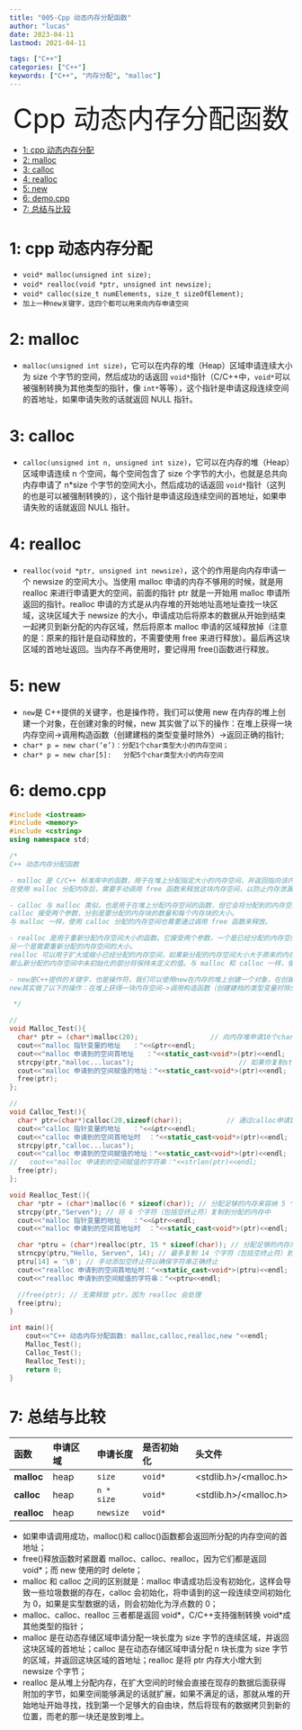 ```yaml
---
title: "005-Cpp 动态内存分配函数"
author: "lucas"
date: 2023-04-11
lastmod: 2021-04-11

tags: ["C++"]
categories: ["C++"]
keywords: ["C++", "内存分配", "malloc"]
---
```


<div align='center' ><font size='50'>Cpp 动态内存分配函数</font></div>

- [1: cpp 动态内存分配](#1-cpp-动态内存分配)
- [2: malloc](#2-malloc)
- [3: calloc](#3-calloc)
- [4: realloc](#4-realloc)
- [5: new](#5-new)
- [6: demo.cpp](#6-democpp)
- [7: 总结与比较](#7-总结与比较)

# 1: cpp 动态内存分配

- `void* malloc(unsigned int size);`
- `void* realloc(void *ptr, unsigned int newsize);`
- `void* calloc(size_t numElements, size_t sizeOfElement);`
- `加上一种new关键字，这四个都可以用来向内存申请空间`

# 2: malloc

- `malloc(unsigned int size)`，它可以在内存的堆（Heap）区域申请连续大小为 size 个字节的空间，然后成功的话返回 `void*`指针（C/C++中，`void*`可以被强制转换为其他类型的指针，像 `int*`等等），这个指针是申请这段连续空间的首地址，如果申请失败的话就返回 NULL 指针。

# 3: calloc

- `calloc(unsigned int n, unsigned int size)`，它可以在内存的堆（Heap）区域申请连续 n 个空间，每个空间包含了 size 个字节的大小，也就是总共向内存申请了 n*size 个字节的空间大小，然后成功的话返回 `void*`指针（这列的也是可以被强制转换的），这个指针是申请这段连续空间的首地址，如果申请失败的话就返回 NULL 指针。

# 4: realloc

- `realloc(void *ptr, unsigned int newsize)`，这个的作用是向内存申请一个 newsize 的空间大小。当使用 malloc 申请的内存不够用的时候，就是用 realloc 来进行申请更大的空间，前面的指针 ptr 就是一开始用 malloc 申请所返回的指针。realloc 申请的方式是从内存堆的开始地址高地址查找一块区域，这块区域大于 newsize 的大小，申请成功后将原本的数据从开始到结束一起拷贝到新分配的内存区域，然后将原本 malloc 申请的区域释放掉（注意的是：原来的指针是自动释放的，不需要使用 free 来进行释放）。最后再这块区域的首地址返回。当内存不再使用时，要记得用 free()函数进行释放。

# 5: new

- `new`是 C++提供的关键字，也是操作符，我们可以使用 new 在内存的堆上创建一个对象，在创建对象的时候，new 其实做了以下的操作：在堆上获得一块内存空间->调用构造函数（创建建档的类型变量时除外）->返回正确的指针;
- `char* p = new char(‘e’)：分配1个char类型大小的内存空间；`
- `char* p = new char[5]:   分配5个char类型大小的内存空间`

# 6: demo.cpp

```cpp
#include <iostream>
#include <memory>
#include <cstring>
using namespace std;

/*
C++ 动态内存分配函数

- malloc 是 C/C++ 标准库中的函数，用于在堆上分配指定大小的内存空间，并返回指向该内存空间的指针。
在使用 malloc 分配内存后，需要手动调用 free 函数来释放这块内存空间，以防止内存泄漏。

- calloc 与 malloc 类似，也是用于在堆上分配内存空间的函数，但它会将分配到的内存空间初始化为零。
calloc 接受两个参数，分别是要分配的内存块的数量和每个内存块的大小。
与 malloc 一样，使用 calloc 分配的内存空间也需要通过调用 free 函数来释放。

- realloc 是用于重新分配内存空间大小的函数。它接受两个参数，一个是已经分配的内存空间的指针，
另一个是需要重新分配的内存空间的大小。
realloc 可以用于扩大或缩小已经分配的内存空间，如果新分配的内存空间大小大于原来的内存空间大小，
那么新分配的内存空间中未初始化的部分将保持未定义的值。与 malloc 和 calloc 一样，使用 realloc 分配的内存空间也需要通过调用 free 函数来释放

- new是C++提供的关键字，也是操作符，我们可以使用new在内存的堆上创建一个对象，在创建对象的时候，
new其实做了以下的操作：在堆上获得一块内存空间->调用构造函数（创建建档的类型变量时除外）->返回正确的指针

 */

//
void Malloc_Test(){
  char* ptr = (char*)malloc(20);                  // 向内存堆申请10个char类型的连续空间，并且返回首地址
  cout<<"malloc 指针变量的地址   ："<<&ptr<<endl;
  cout<<"malloc 申请到的空间首地址   ："<<static_cast<void*>(ptr)<<endl;
  strcpy(ptr,"malloc...lucas");                          // 如果你复制strcpy(ptr,"Servenssssssssssssssssssss");c程序就会中断，因为你申请的区域不够放了
  cout<<"malloc 申请到的空间赋值的地址："<<static_cast<void*>(ptr)<<endl;
  free(ptr);
};

//
void Calloc_Test(){
  char* ptr=(char*)calloc(20,sizeof(char));           // 通过calloc申请10个char类型大小的内存空间
  cout<<"calloc 指针变量的地址   ："<<&ptr<<endl;
  cout<<"calloc 申请到的空间首地址时  ："<<static_cast<void*>(ptr)<<endl;
  strcpy(ptr,"calloc...lucas");
  cout<<"calloc 申请到的空间赋值的地址："<<static_cast<void*>(ptr)<<endl;
//   cout<<"malloc 申请到的空间赋值的字符串："<<strlen(ptr)<<endl;
  free(ptr);
};

void Realloc_Test(){
  char *ptr = (char*)malloc(6 * sizeof(char)); // 分配足够的内存来容纳 5 个字符和一个空终止符
  strcpy(ptr,"Serven"); // 将 6 个字符（包括空终止符）复制到分配的内存中
  cout<<"malloc 指针变量的地址   ："<<&ptr<<endl;
  cout<<"malloc 申请到的空间首地址时  ："<<static_cast<void*>(ptr)<<endl;

  char *ptru = (char*)realloc(ptr, 15 * sizeof(char)); // 分配足够的内存来容纳 14 个字符和一个空终止符
  strncpy(ptru,"Hello, Serven", 14); // 最多复制 14 个字符（包括空终止符）到分配的内存中
  ptru[14] = '\0'; // 手动添加空终止符以确保字符串正确终止
  cout<<"realloc 申请到的空间首地址时："<<static_cast<void*>(ptru)<<endl;
  cout<<"realloc 申请到的空间赋值的字符串："<<ptru<<endl;

  //free(ptr); // 无需释放 ptr，因为 realloc 会处理
  free(ptru);
}

int main(){
    cout<<"C++ 动态内存分配函数: malloc,calloc,realloc,new "<<endl;
    Malloc_Test();
    Calloc_Test();
    Realloc_Test();
    return 0;
}
```

# 7: 总结与比较

| **函数**    | **申请区域** | **申请长度** | **是否初始化** | **头文件**            |
| :---------- | :----------- | :----------- | :------------- | :-------------------- |
| **malloc**  | heap         | `size`       | `void*`        | <stdlib.h>/<malloc.h> |
| **calloc**  | heap         | `n * size`   | `void*`        | <stdlib.h>/<malloc.h> |
| **realloc** | heap         | `newsize`    | `void*`        |                       |

- 如果申请调用成功，malloc()和 calloc()函数都会返回所分配的内存空间的首地址；
- free()释放函数时紧跟着 malloc、calloc、realloc，因为它们都是返回 void\*；而 new 使用的时 delete；
- malloc 和 calloc 之间的区别就是：malloc 申请成功后没有初始化，这样会导致一些垃圾数据的存在，calloc 会初始化，将申请到的这一段连续空间初始化为 0，如果是实型数据的话，则会初始化为浮点数的 0；
- malloc、calloc、realloc 三者都是返回 void*，C/C++支持强制转换 void*成其他类型的指针；
- malloc 是在动态存储区域申请分配一块长度为 size 字节的连续区域，并返回这块区域的首地址；calloc 是在动态存储区域申请分配 n 块长度为 size 字节的区域，并返回这块区域的首地址；realloc 是将 ptr 内存大小增大到 newsize 个字节；
- realloc 是从堆上分配内存，在扩大空间的时候会直接在现存的数据后面获得附加的字节，如果空间能够满足的话就扩展，如果不满足的话，那就从堆的开始地址开始寻找，找到第一个足够大的自由块，然后将现有的数据拷贝到新的位置，而老的那一块还是放到堆上。
